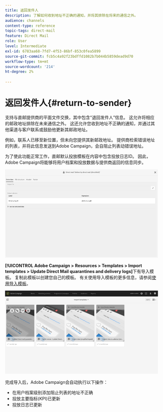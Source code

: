 ```yaml
---
title: 返回发件人
description: 了解如何收到地址不正确的通知，并将其排除在将来的通信之外。
audience: channels
content-type: reference
topic-tags: direct-mail
feature: Direct Mail
role: User
level: Intermediate
exl-id: 6783aa68-7fd7-4f53-86bf-853c0fea5899
source-git-commit: fcb5c4a92f23bdffd1082b7b044b5859dead9d70
workflow-type: tm+mt
source-wordcount: '214'
ht-degree: 2%

---
```


# 返回发件人{#return-to-sender}

支持与直邮提供商的平面文件交换，其中包含“退回发件人”信息。 这允许将相应的邮政地址排除在未来通信之外。 这还允许您收到地址不正确的通知，并通过其他渠道与客户联系或鼓励他更新其邮政地址。

例如，联系人已移至新位置，但未向您提供其新邮政地址。 提供商检索错误地址的列表，并将此信息发送到Adobe Campaign，会自阻止列表动错误地址。

为了使此功能正常工作，直邮默认投放模板在内容中包含投放日志ID。 因此，Adobe Campaign将能够将用户档案和投放数据与提供商返回的信息同步。

![](assets/direct_mail_return_sender_1.png)

**[!UICONTROL Adobe Campaign > Resources > Templates > Import templates > Update Direct Mail quarantines and delivery logs]**&#x200B;下有导入模板。 复制此模板以创建您自己的模板。 有关使用导入模板的更多信息，请参阅[使用导入模板](../../automating/using/importing-data-with-import-templates.md#setting-up-import-templates)。

![](assets/direct_mail_return_sender_2.png)

完成导入后，Adobe Campaign会自动执行以下操作：

* 在用户档案级别添加阻止列表的地址不正确
* 投放主要指标(KPI)已更新
* 投放日志已更新
